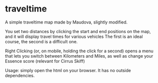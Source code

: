 # traveltime
A simple traveltime map made by Maudova, slightly modified.

You set two distances by clicking the start and end positions on the map, and it will display travel times for various vehicles 
The first is an ideal course, the second is a difficult one.

Right Clicking (or, on mobile, holding the click for a second) opens a menu that lets you switch between Kilometers and Miles, as well as change your Essence score (relevant for Cirrus Skiff)


Usage: simply open the html on your browser. It has no outside dependencies.
